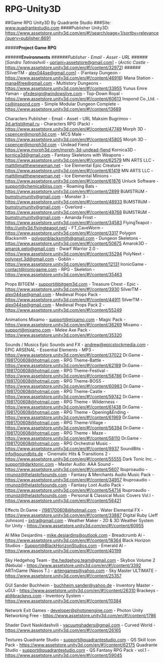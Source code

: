 # RPG-Unity3D
##Game RPG Unity3D By Quadrante Studio
###Site: www.quadrantestudio.com
####Publisher Unity3D: https://www.assetstore.unity3d.com/en/#!/search/page=1/sortby=relevance/query=publisher:8691

#####**Project Game RPG**

######**Environments**
######*Publisher      -      Email       -       Asset      -      URL*
######[*Sandro Tatinashvili* - upriani+assetstore@gmail.com] - (*Arctic Castle* - https://www.assetstore.unity3d.com/en/#!/content/32972)
######[SilverTM - alex044se@gmail.com] - (Fantasy Dungeon - https://www.assetstore.unity3d.com/en/#!/content/46916)
Mana Station - mana4free@gmail.com - Multistory Dungeons - https://www.assetstore.unity3d.com/en/#!/content/33955
Yunus Emre Yaman - gfxdesign@windowslive.com - Top-Down Royal - https://www.assetstore.unity3d.com/en/#!/content/60613
Inspond Co.,Ltd. - cs@inspond.com - Simple Modular Dungeon Complete - https://www.assetstore.unity3d.com/en/#!/content/13689

Characters
Publisher      -      Email       -       Asset      -      URL
Maksim Bugrimov - 3d.artist@mail.ru - Characters RPG (Pack) - https://www.assetstore.unity3d.com/en/#!/content/47749
Morph 3D - cspencer@morph3d.com - MCS Male - https://www.assetstore.unity3d.com/en/#!/content/45805
Morph 3D - cspencer@morph3d.com - Undead Fiend - https://www.morph3d.com/morph-3d-undead-fiend
Kornica3D - kornica3d@gmail.com - Fantasy Skeletons with Weapons - https://www.assetstore.unity3d.com/en/#!/content/62579
MN ARTS LLC - matt@matthewnewman.net - Ice Elemental Epic Creature - https://www.assetstore.unity3d.com/en/#!/content/61419
MN ARTS LLC - matt@matthewnewman.net - Ice Elemental Minions - https://www.assetstore.unity3d.com/en/#!/content/61876
Unluck Software - support@chemicalbliss.com - Roaming Bats - https://www.assetstore.unity3d.com/en/#!/content/2899
BüMSTRüM - bumstrumunity@gmail.com - Monster 3 - https://www.assetstore.unity3d.com/en/#!/content/48933
BüMSTRüM - bumstrumunity@gmail.com - Overlord - https://www.assetstore.unity3d.com/en/#!/content/48768
BüMSTRüM - bumstrumunity@gmail.com - Amanda Frost - https://www.assetstore.unity3d.com/en/#!/content/34583
FlyingTeapot - http://unity3d.flyingteapot.net/ - FT_CaveWorm - https://www.assetstore.unity3d.com/en/#!/content/3317
Polygon Blacksmith - polygonblacksmith@gmail.com - Dungeon Skeletons - https://www.assetstore.unity3d.com/en/#!/content/50675
Amarok3D - amarok.pelo@gmail.com - Dwarf Warrior 2.0 - https://www.assetstore.unity3d.com/en/#!/content/35294
PolyNext - polynext.3d@gmail.com - Goblin - https://www.assetstore.unity3d.com/en/#!/content/12131
IronicGame - contact@ironicgame.com - RPG - Skeleton - https://www.assetstore.unity3d.com/en/#!/content/35463

Props
BITGEM - support@bitgem3d.com - Treasure Chest - Epic - https://www.assetstore.unity3d.com/en/#!/content/3930
SilverTM - alex044se@gmail.com - Medieval Props Pack - https://www.assetstore.unity3d.com/en/#!/content/44911
SilverTM - alex044se@gmail.com - Medieval Props Pack 2 - https://www.assetstore.unity3d.com/en/#!/content/55249

Animations
Mixamo - support@mixamo.com - Magic Pack - https://www.assetstore.unity3d.com/en/#!/content/36269
Mixamo - support@mixamo.com - Melee Axe Pack - https://www.assetstore.unity3d.com/en/#!/content/35320

Sounds / Musics
Epic Sounds and FX - andrew@epicstockmedia.com - EPIC ARSENAL - Essential Elements - MP3 - https://www.assetstore.unity3d.com/en/#!/content/37022
Dr.Game - j1981700608@hotmail.com - RPG Theme-Battle - https://www.assetstore.unity3d.com/en/#!/content/62189
Dr.Game - j1981700608@hotmail.com - RPG Theme-Festival - https://www.assetstore.unity3d.com/en/#!/content/58786
Dr.Game - j1981700608@hotmail.com - RPG Theme-BOSS - https://www.assetstore.unity3d.com/en/#!/content/60983
Dr.Game - j1981700608@hotmail.com - RPG Theme-Castle - https://www.assetstore.unity3d.com/en/#!/content/59742
Dr.Game - j1981700608@hotmail.com - RPG Theme - Wilderness - https://www.assetstore.unity3d.com/en/#!/content/61438
Dr.Game - j1981700608@hotmail.com - RPG Theme - Opening&Ending - https://www.assetstore.unity3d.com/en/#!/content/61969
Dr.Game - j1981700608@hotmail.com - RPG Theme-Village - https://www.assetstore.unity3d.com/en/#!/content/56394
Dr.Game - j1981700608@hotmail.com - RPG Theme - Maze - https://www.assetstore.unity3d.com/en/#!/content/58110
Dr.Game - j1981700608@hotmail.com - RPG Orchestral Music - https://www.assetstore.unity3d.com/en/#!/content/9937
SoundBits - info@soundbits.de - Cinematic Hits & Transitions 2 - https://www.assetstore.unity3d.com/en/#!/content/55555
Dark Tonic Inc. - support@darktonic.com - Master Audio: AAA Sound - https://www.assetstore.unity3d.com/en/#!/content/5607
Ibuproaudio - rmunoz@thelastofsounds.com - Fantasy & Merchants Audio Music Pack - https://www.assetstore.unity3d.com/en/#!/content/34957
Ibuproaudio - rmunoz@thelastofsounds.com - Fantasy Loot Audio Pack - https://www.assetstore.unity3d.com/en/#!/content/54714
Ibuproaudio - rmunoz@thelastofsounds.com - Personal & Classical Music Covers Vol.I - https://www.assetstore.unity3d.com/en/#!/content/56421

Effects
Dr.Game - j1981700608@hotmail.com - Water Elemental FX - https://www.assetstore.unity3d.com/en/#!/content/33887
Digital Ruby (Jeff Johnson) - jjxtra@gmail.com - Weather Maker - 2D & 3D Weather System for Unity - https://www.assetstore.unity3d.com/en/#!/content/60955

AI
Mike Desjardins - mike.desjardins@outlook.com - Breadcrumb Ai - https://www.assetstore.unity3d.com/en/#!/content/18364
Black Horizon Studios - Support@BlackHorizonStudios.com - Emerald AI - https://www.assetstore.unity3d.com/en/#!/content/40199

Sky
Hedgehog Team - the.hedgehog.team@gmail.com - Skybox Volume 2 (Nebula) - https://www.assetstore.unity3d.com/en/#!/content/3392
ARTnGame (Nasos T.) - artengames@yahoo.com - Sky Master ULTIMATE - https://www.assetstore.unity3d.com/en/#!/content/25357

GUI
Sander Buchheim - buchheim.sander@yahoo.de - Inventory Master - uGUI - https://www.assetstore.unity3d.com/en/#!/content/26310
Brackeys - at@brackeys.com - Inventory System - https://www.assetstore.unity3d.com/en/#!/content/10384

Network
Exit Games - developer@photonengine.com - Photon Unity Networking Free - https://www.assetstore.unity3d.com/en/#!/content/1786

Shader
Davit Naskidashvili - vacuumshaders@gmail.com - Curved World - https://www.assetstore.unity3d.com/en/#!/content/26165

Textures
Quadrante Studio - support@quadrantestudio.com - QS Skill Icon Pack - https://www.assetstore.unity3d.com/en/#!/content/62175
Quadrante Studio - support@quadrantestudio.com - QS Fantasy RPG Pack - vol.1 - https://www.assetstore.unity3d.com/en/#!/content/59045
